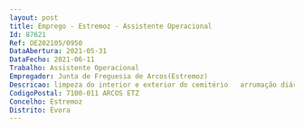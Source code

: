 ```yaml
--- 
layout: post
title: Emprego - Estremoz - Assistente Operacional
Id: 87621
Ref: OE202105/0950
DataAbertura: 2021-05-31
DataFecho: 2021-06-11
Trabalho: Assistente Operacional
Empregador: Junta de Freguesia de Arcos(Estremoz)
Descricao: limpeza do interior e exterior do cemitério   arrumação diária das máquinas, ferramentas e utensílios de trabalho  limpeza diária dos sanitários, balneários, parques recreativos e lavadouros  limpeza e manutenção de espaços ajardinados  garantir com a regularidade aconselhável, as regras e tratamento das diversas espécies de plantações existentes, limpeza e reparações pontuais de caminhos, recolha de lixos grossos e ainda serviços gerais de carácter pontual na área da jurisdição da Junta de freguesia 
CodigoPostal: 7100-011 ARCOS ETZ
Concelho: Estremoz
Distrito: Évora
--- 
```

